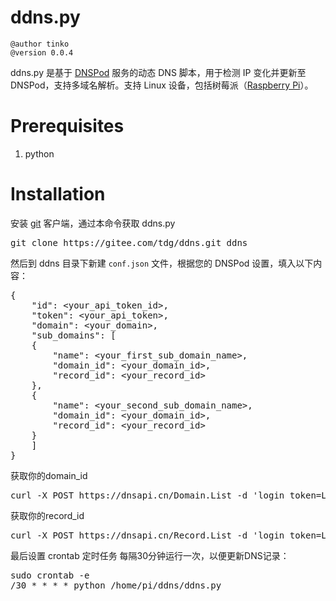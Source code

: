 # ddns.py

```
@author tinko
@version 0.0.4
```

ddns.py 是基于 [DNSPod](http://www.dnspod.cn/docs/records.html#dns) 服务的动态 DNS 脚本，用于检测 IP 变化并更新至 DNSPod，支持多域名解析。支持 Linux 设备，包括树莓派（[Raspberry Pi](https://www.raspberrypi.org/)）。

# Prerequisites

1. python

# Installation

安装 [git](https://git-scm.com/) 客户端，通过本命令获取 ddns.py

<pre>
git clone https://gitee.com/tdg/ddns.git ddns
</pre>

然后到 ddns 目录下新建 ```conf.json``` 文件，根据您的 DNSPod 设置，填入以下内容：

<pre>
{
    "id": &lt;your_api_token_id&gt,
    "token": &lt;your_api_token&gt,
    "domain": &lt;your_domain&gt,
    "sub_domains": [
	{
	    "name": &lt;your_first_sub_domain_name&gt;,
	    "domain_id": &lt;your_domain_id&gt;,
	    "record_id": &lt;your_record_id&gt;
	},
	{
	    "name": &lt;your_second_sub_domain_name&gt;,
	    "domain_id": &lt;your_domain_id&gt;,
	    "record_id": &lt;your_record_id&gt;
	}
    ]
}
</pre>

获取你的domain_id
<pre>
curl -X POST https://dnsapi.cn/Domain.List -d 'login_token=LOGIN_TOKEN&format=json'
</pre>

获取你的record_id
<pre>
curl -X POST https://dnsapi.cn/Record.List -d 'login_token=LOGIN_TOKEN&format=json&domain_id=YOUR_DOMAIN_ID'
</pre>

最后设置 crontab 定时任务
每隔30分钟运行一次，以便更新DNS记录：
<pre>
sudo crontab -e
/30 * * * * python /home/pi/ddns/ddns.py
</pre>
